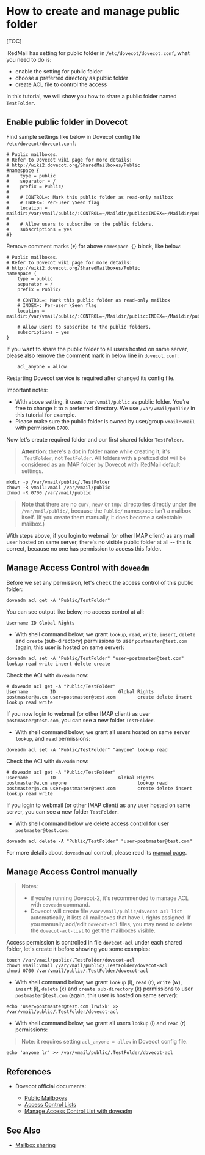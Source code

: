 # How to create and manage public folder

[TOC]

iRedMail has setting for public folder in `/etc/dovecot/dovecot.conf`,
what you need to do is:

* enable the setting for public folder
* choose a preferred directory as public folder
* create ACL file to control the access

In this tutorial, we will show you how to share a public folder named `TestFolder`.

## Enable public folder in Dovecot

Find sample settings like below in Dovecot config file `/etc/dovecot/dovecot.conf`:

```
# Public mailboxes.
# Refer to Dovecot wiki page for more details:
# http://wiki2.dovecot.org/SharedMailboxes/Public
#namespace {
#    type = public
#    separator = /
#    prefix = Public/
#
#    # CONTROL=: Mark this public folder as read-only mailbox
#    # INDEX=: Per-user \Seen flag
#    location = maildir:/var/vmail/public/:CONTROL=~/Maildir/public:INDEX=~/Maildir/public
#
#    # Allow users to subscribe to the public folders.
#    subscriptions = yes
#}
```

Remove comment marks (`#`) for above `namespace {}` block, like below:

```
# Public mailboxes.
# Refer to Dovecot wiki page for more details:
# http://wiki2.dovecot.org/SharedMailboxes/Public
namespace {
    type = public
    separator = /
    prefix = Public/

    # CONTROL=: Mark this public folder as read-only mailbox
    # INDEX=: Per-user \Seen flag
    location = maildir:/var/vmail/public/:CONTROL=~/Maildir/public:INDEX=~/Maildir/public

    # Allow users to subscribe to the public folders.
    subscriptions = yes
}
```

If you want to share the public folder to all users hosted on same server,
please also remove the comment mark in below line in `dovecot.conf`:

```
    acl_anyone = allow
```

Restarting Dovecot service is required after changed its config file.

Important notes:

* With above setting, it uses `/var/vmail/public` as public folder. You're free
  to change it to a preferred directory. We use `/var/vmail/public/` in this
  tutorial for example.
* Please make sure the public folder is owned by user/group `vmail:vmail`
  with permission `0700`.

Now let's create required folder and our first shared folder `TestFolder`.

> __Attention__: there's a dot in folder name while creating it, it's
> `.TestFolder`, not `TestFolder`. All folders with a prefixed dot will be
> considered as an IMAP folder by Dovecot with iRedMail default settings.

```
mkdir -p /var/vmail/public/.TestFolder
chown -R vmail:vmail /var/vmail/public
chmod -R 0700 /var/vmail/public
```

> Note that there are no `cur/`, `new/` or `tmp/` directories directly under
> the `/var/mail/public/`, because the `Public/` namespace isn't a mailbox
> itself. (If you create them manually, it does become a selectable mailbox.)

With steps above, if you login to webmail (or other IMAP client) as any mail
user hosted on same server, there's no visible public folder at all -- this is
correct, because no one has permission to access this folder.

## Manage Access Control with `doveadm`

Before we set any permission, let's check the access control of this public folder:

```
doveadm acl get -A "Public/TestFolder"
```

You can see output like below, no access control at all:

```
Username ID Global Rights
```

* With shell command below, we grant `lookup`, `read`, `write`, `insert`,
  `delete` and `create` (sub-directory) permissions to user
  `postmaster@test.com` (again, this user is hosted on same server):

```
doveadm acl set -A "Public/TestFolder" "user=postmaster@test.com" lookup read write insert delete create
```

Check the ACl with `doveadm` now:

```
# doveadm acl get -A "Public/TestFolder"
Username        ID                       Global Rights
postmaster@a.cn user=postmaster@test.com        create delete insert lookup read write
```

If you now login to webmail (or other IMAP client) as user `postmaster@test.com`,
you can see a new folder `TestFolder`.

* With shell command below, we grant all users hosted on same server `lookup`,
  and `read` permissions:

```
doveadm acl set -A "Public/TestFolder" "anyone" lookup read
```

Check the ACl with `doveadm` now:

```
# doveadm acl get -A "Public/TestFolder"
Username        ID                       Global Rights
postmaster@a.cn anyone                          lookup read
postmaster@a.cn user=postmaster@test.com        create delete insert lookup read write
```

If you login to webmail (or other IMAP client) as any user hosted on same
server, you can see a new folder `TestFolder`.

* With shell command below we delete access control for user `postmaster@test.com`:

```
doveadm acl delete -A "Public/TestFolder" "user=postmaster@test.com"
```

For more details about `doveadm` acl control, please read its [manual page](#references).

## Manage Access Control manually

> Notes:
>
> * if you're running Dovecot-2, it's recommended to manage ACL with `doveadm`
>   command.
> * Dovecot will create file `/var/vmail/public/dovecot-acl-list` automatically,
>   it lists all mailboxes that have `l` rights assigned. If you manually
>   add/edit `dovecot-acl` files, you may need to delete the `dovecot-acl-list`
>   to get the mailboxes visible.

Access permission is controlled in file `dovecot-acl` under each shared folder,
let's create it before showing you some examples:

```
touch /var/vmail/public/.TestFolder/dovecot-acl
chown vmail:vmail /var/vmail/public/.TestFolder/dovecot-acl
chmod 0700 /var/vmail/public/.TestFolder/dovecot-acl
```

* With shell command below, we grant `lookup` (l), `read` (r), `write` (w),
  `insert` (i), `delete` (x) and `create sub-directory` (k) permissions to user
  `postmaster@test.com` (again, this user is hosted on same server):

```
echo 'user=postmaster@test.com lrwixk' >> /var/vmail/public/.TestFolder/dovecot-acl
```

* With shell command below, we grant all users `lookup` (l) and `read` (r)
  permissions:

> Note: it requires setting `acl_anyone = allow` in Dovecot config file.

```
echo 'anyone lr' >> /var/vmail/public/.TestFolder/dovecot-acl
```

## References

* Dovecot official documents:

    * [Public Mailboxes](http://wiki2.dovecot.org/SharedMailboxes/Public)
    * [Access Control Lists](http://wiki2.dovecot.org/ACL)
    * [Manage Access Control List with doveadm](http://wiki2.dovecot.org/Tools/Doveadm/ACL)

## See Also

* [Mailbox sharing](./mailbox.sharing.html)
